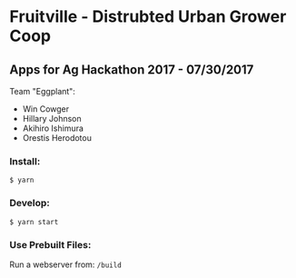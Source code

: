 # Fruitville - Distrubted Urban Grower Coop

## Apps for Ag Hackathon 2017 - 07/30/2017

Team "Eggplant":

* Win Cowger
* Hillary Johnson
* Akihiro Ishimura
* Orestis Herodotou


### Install:

`$ yarn`


### Develop:

`$ yarn start`


### Use Prebuilt Files:

Run a webserver from: `/build`